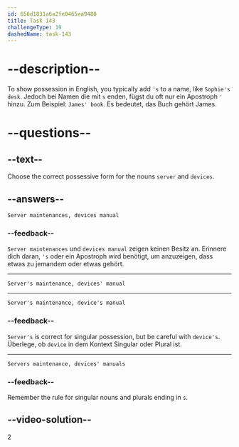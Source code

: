 ```yaml
---
id: 656d1831a6a2fe0465ea9488
title: Task 143
challengeType: 19
dashedName: task-143
---
```


# --description--

To show possession in English, you typically add `'s` to a name, like `Sophie's desk`. Jedoch bei Namen die mit `s` enden, fügst du oft nur ein Apostroph `'` hinzu. Zum Beispiel: `James' book`. Es bedeutet, das Buch gehört James.

# --questions--

## --text--

Choose the correct possessive form for the nouns `server` and `devices`.

## --answers--

`Server maintenances, devices manual`

### --feedback--

`Server maintenances` und `devices manual` zeigen keinen Besitz an. Erinnere dich daran, `'s` oder ein Apostroph wird benötigt, um anzuzeigen, dass etwas zu jemandem oder etwas gehört.

---

`Server's maintenance, devices' manual`

---

`Server's maintenance, device's manual`

### --feedback--

`Server's` is correct for singular possession, but be careful with `device's`. Überlege, ob `device` in dem Kontext Singular oder Plural ist.

---

`Servers maintenance, devices' manuals`

### --feedback--

Remember the rule for singular nouns and plurals ending in `s`.

## --video-solution--

2
